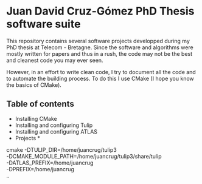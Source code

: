 # Juan David Cruz-Gómez PhD Thesis software suite

This repository contains several software projects developped during my PhD thesis
at Telecom - Bretagne. Since the software and algorithms were mostly written for
papers and thus in a rush, the code may not be the best and cleanest code you
may ever seen.

However, in an effort to write clean code, I try to document all the code and to
automate the building process. To do this I use CMake (I hope you know the basics
of CMake).

## Table of contents

* Installing CMake
* Installing and configuring Tulip
* Installing and configuring ATLAS
* Projects
  * 


cmake -DTULIP_DIR=/home/juancrug/tulip3 \
  -DCMAKE_MODULE_PATH=/home/juancrug/tulip3/share/tulip \
  -DATLAS_PREFIX=/home/juancrug \
  -DPREFIX=/home/juancrug \
  ..

